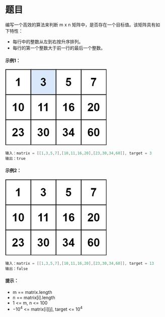 # 题目
编写一个高效的算法来判断 m x n 矩阵中，是否存在一个目标值。该矩阵具有如下特性：

* 每行中的整数从左到右按升序排列。
* 每行的第一个整数大于前一行的最后一个整数。

#### 示例1：
![图片](../Images/0074.jpg)
```c++
输入：matrix = [[1,3,5,7],[10,11,16,20],[23,30,34,60]], target = 3
输出：true
```

#### 示例2：
![图片](../Images/0074.1.jpg)
```c++
输入：matrix = [[1,3,5,7],[10,11,16,20],[23,30,34,60]], target = 13
输出：false
```

#### 提示：

* m == matrix.length
* n == matrix[i].length
* 1 <= m, n <= 100
* $-10^4$ <= matrix[i][j], target <= $10^4$